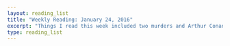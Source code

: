 ```yaml
---
layout: reading_list
title: "Weekly Reading: January 24, 2016"
excerpt: "Things I read this week included two murders and Arthur Conan Doyle."
type: reading_list
---
```


